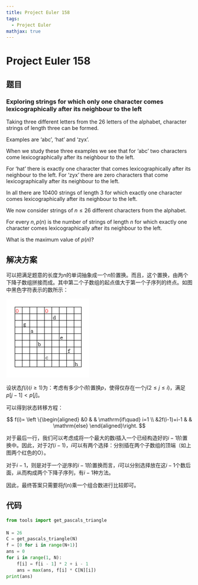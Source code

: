```yaml
---
title: Project Euler 158
tags:
  - Project Euler
mathjax: true
---
```

<escape><!-- more --></escape>


# Project Euler 158
## 题目
### Exploring strings for which only one character comes lexicographically after its neighbour to the left
Taking three different letters from the $26$ letters of the alphabet, character strings of length three can be formed.

Examples are ‘abc’, ‘hat’ and ‘zyx’.

When we study these three examples we see that for ‘abc’ two characters come lexicographically after its neighbour to the left.

For ‘hat’ there is exactly one character that comes lexicographically after its neighbour to the left. For ‘zyx’ there are zero characters that come lexicographically after its neighbour to the left.

In all there are $10400$ strings of length $3$ for which exactly one character comes lexicographically after its neighbour to the left.

We now consider strings of $n \leq 26$ different characters from the alphabet.

For every $n, p(n)$ is the number of strings of length $n$ for which exactly one character comes lexicographically after its neighbour to the left. 

What is the maximum value of $p(n)$?


## 解决方案

可以把满足题意的长度为$n$的单词抽象成一个$n$阶置换。而且，这个置换，由两个下降子数组拼接而成。其中第二个子数组的起点值大于第一个子序列的终点。如图中黑色字符表示的数所示：

![](../images/p158-1.png)

设状态$f(i)(i\ge 1)$为：考虑有多少个$i$阶置换$p$，使得仅存在一个$j(2\le j \le i)$，满足$p[j-1]<p[j]$。

可以得到状态转移方程：

$$
f(i)=
\left \{\begin{aligned}
  &0  & & \mathrm{if\quad} i=1 \\
  &2f(i-1)+i-1  & & \mathrm{else}
\end{aligned}\right.
$$


对于最后一行，我们可以考虑成将一个最大的数$i$插入一个已经构造好的$i-1$阶置换中。因此，对于$2f(i-1)$，$i$可以有两个选择：分别插在两个子数组的顶端（如上图两个红色的O）。

对于$i-1$，则是对于一个逆序的$i-1$阶置换而言，$i$可以分别选择放在这$i-1$个数后面，从而构成两个下降子序列，有$i-1$种方法。

因此，最终答案只需要将$f(n)$乘一个组合数进行比较即可。

## 代码


```py
from tools import get_pascals_triangle

N = 26
C = get_pascals_triangle(N)
f = [0 for i in range(N+1)]
ans = 0
for i in range(1, N):
    f[i] = f[i - 1] * 2 + i - 1
    ans = max(ans, f[i] * C[N][i])
print(ans)

```